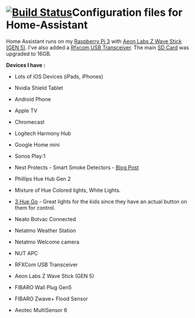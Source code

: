 # [![Build Status](https://travis-ci.org/jabesq/Home-AssistantConf.svg?branch=master)](https://travis-ci.org/jabesq/Home-AssistantConf)Configuration files for Home-Assistant

Home Assistant runs on my [Raspberry Pi 3](http://amzn.to/2e3DOBY) with [Aeon Labs Z Wave Stick (GEN 5)](http://amzn.to/2eAiAP0). I've also added a [Rfxcom USB Transceiver](https://www.amazon.fr/Rfxcom-Transceiver-Transmitter-Receiver-Somfy/dp/B01MYFAGWW/ref=sr_1_1?ie=UTF8&qid=1517229543&sr=8-1&keywords=rfxcom).  The main [SD Card](http://amzn.to/2xeBlgf) was upgraded to 16GB.

**Devices I have :**
* Lots of iOS Devices (iPads, iPhones)
* Nvidia Shield Tablet
* Android Phone


* Apple TV
* Chromecast
* Logitech Harmony Hub
* Google Home mini
* Sonos Play:1


* Nest Protects - Smart Smoke Detectors - [Blog Post](http://www.vmwareinfo.com/2017/06/psa-check-out-your-smoke-detectors-once.html)
* Phillips Hue Hub Gen 2
* Mixture of Hue Colored lights, White Lights.
* [3 Hue Go](http://amzn.to/2iB36Ii) - Great lights for the kids since they have an actual button on them for control.


* Neato Botvac Connected
* Netatmo Weather Station
* Netatmo Welcome camera
* NUT APC
* RFXCom USB Transceiver


* Aeon Labs Z Wave Stick (GEN 5)
* FIBARO Wall Plug Gen5
* FIBARO Zwave+ Flood Sensor
* Aeotec MultiSensor 6
